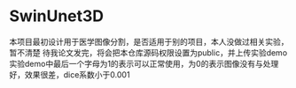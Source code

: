 # SwinUnet3D
本项目最初设计用于医学图像分割，是否适用于别的项目，本人没做过相关实验，暂不清楚
待我论文发完，将会把本仓库源码权限设置为public，并上传实验demo
实验demo中最后一个字母为1的表示可以正常使用，为0的表示图像没有与处理好，效果很差，dice系数小于0.001
